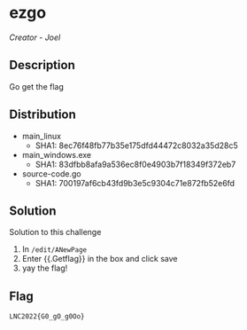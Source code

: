 # ezgo

*Creator - Joel*

## Description

Go get the flag

## Distribution
- main_linux
    - SHA1: 8ec76f48fb77b35e175dfd44472c8032a35d28c5
- main_windows.exe
    - SHA1: 83dfbb8afa9a536ec8f0e4903b7f18349f372eb7
- source-code.go
    - SHA1: 700197af6cb43fd9b3e5c9304c71e872fb52e6fd

## Solution
Solution to this challenge
1. In `/edit/ANewPage`
2. Enter {{.Getflag}} in the box and click save
3. yay the flag!

## Flag
`LNC2022{G0_gO_g0Oo}`
